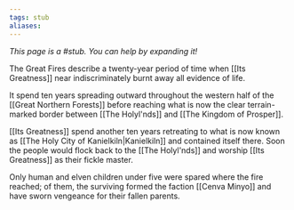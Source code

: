 ```yaml
---
tags: stub
aliases:
---
```


*This page is a #stub. You can help by expanding it!*

The Great Fires describe a twenty-year period of time when [[Its Greatness]] near indiscriminately burnt away all evidence of life. 

It spend ten years spreading outward throughout the western half of the [[Great Northern Forests]] before reaching what is now the clear terrain-marked border between [[The Holyl'nds]] and [[The Kingdom of Prosper]].

[[Its Greatness]] spend another ten years retreating to what is now known as [[The Holy City of Kanielkiln|Kanielkiln]] and contained itself there. Soon the people would flock back to the [[The Holyl'nds]] and worship [[Its Greatness]] as their fickle master.

Only human and elven children under five were spared where the fire reached; of them, the surviving formed the faction [[Cenva Minyo]] and have sworn vengeance for their fallen parents.
